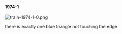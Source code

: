 #### 1974-1
![train-1974-1-0.png](https://github.com/lil-lab/nlvr/raw/master/nlvr/train/images/2/train-1974-1-0.png "train-1974-1-0.png")

there is exactly one blue triangle not touching the edge